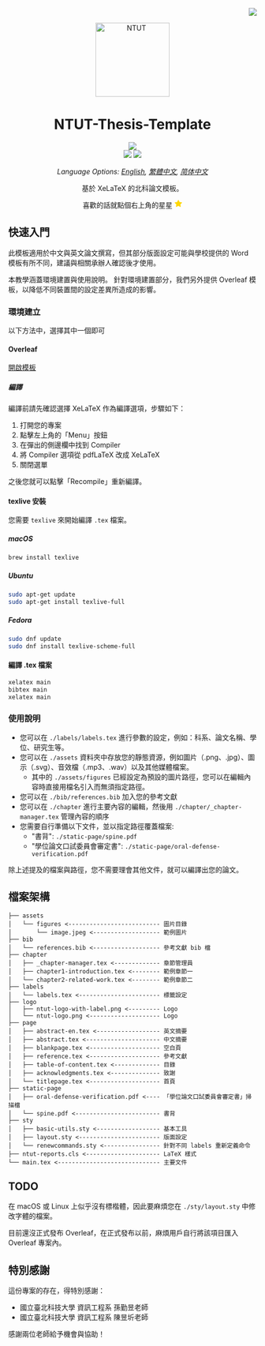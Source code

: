 <div align="right">

[![](https://img.shields.io/badge/license-MIT-green)](./LICENSE)

</div>

<!-- Logo -->
<p align="center">
    <img src="https://sec.ntut.edu.tw/var/file/27/1027/img/920/916415378.jpg" alt="NTUT" height="150px">
</p>

</div>

<!-- Title and Description -->
<div align="center">

# NTUT-Thesis-Template

![](https://img.shields.io/badge/LaTeX%202%CE%B5-3.14159265-blueviolet?logo=latex&style=flat-square)
<br>
![](https://img.shields.io/badge/Platform-Windows%20%7C%20macOS%20%7C%20Linux-lightgrey.svg?style=flat-square)
[![](https://img.shields.io/badge/Overleaf%20-Open%20as%20Template-46a247?logo=overleaf&style=flat-square)]()

*Language Options: [English](README.md), [繁體中文](README-zh-TW.md), [简体中文](README-zh.md)*

基於 XeLaTeX 的北科論文模板。

喜歡的話就點個右上角的星星
<svg aria-hidden="true" height="16" viewBox="0 0 16 16" version="1.1" width="16" data-view-component="true" class="octicon octicon-star-fill starred-button-icon d-inline-block mr-2">
    <path fill="#FFD700" d="M8 .25a.75.75 0 0 1 .673.418l1.882 3.815 4.21.612a.75.75 0 0 1 .416 1.279l-3.046 2.97.719 4.192a.751.751 0 0 1-1.088.791L8 12.347l-3.766 1.98a.75.75 0 0 1-1.088-.79l.72-4.194L.818 6.374a.75.75 0 0 1 .416-1.28l4.21-.611L7.327.668A.75.75 0 0 1 8 .25Z"></path>
</svg>

</div>

## 快速入門

此模板適用於中文與英文論文撰寫，但其部分版面設定可能與學校提供的 Word 模板有所不同，建議與相關承辦人確認後才使用。

本教學涵蓋環境建置與使用說明。
針對環境建置部分，我們另外提供 Overleaf 模板，以降低不同裝置間的設定差異所造成的影響。

### 環境建立

以下方法中，選擇其中一個即可

#### Overleaf

[開啟模板]()

##### 編譯

編譯前請先確認選擇 XeLaTeX 作為編譯選項，步驟如下：

1. 打開您的專案
2. 點擊左上角的「Menu」按鈕
3. 在彈出的側邊欄中找到 Compiler
4. 將 Compiler 選項從 pdfLaTeX 改成 XeLaTeX
5. 關閉選單

之後您就可以點擊「Recompile」重新編譯。

#### texlive 安裝

您需要 `texlive` 來開始編譯 `.tex` 檔案。

##### macOS

```bash
brew install texlive
```

##### Ubuntu

```bash
sudo apt-get update
sudo apt-get install texlive-full
```

##### Fedora

```bash
sudo dnf update
sudo dnf install texlive-scheme-full
```

#### 編譯 .tex 檔案

```bash
xelatex main
bibtex main
xelatex main
```

### 使用說明

- 您可以在 `./labels/labels.tex` 進行參數的設定，例如：科系、論文名稱、學位、研究生等。
- 您可以在 `./assets` 資料夾中存放您的靜態資源，例如圖片（.png、.jpg）、圖示（.svg）、音效檔（.mp3、.wav）以及其他媒體檔案。
    - 其中的 `./assets/figures` 已經設定為預設的圖片路徑，您可以在編輯內容時直接用檔名引入而無須指定路徑。
- 您可以在 `./bib/references.bib` 加入您的參考文獻
- 您可以在 `./chapter` 進行主要內容的編輯，然後用 `./chapter/_chapter-manager.tex` 管理內容的順序
- 您需要自行準備以下文件，並以指定路徑覆蓋檔案:
    - "書背": `./static-page/spine.pdf`
    - "學位論文口試委員會審定書": `./static-page/oral-defense-verification.pdf`

除上述提及的檔案與路徑，您不需要理會其他文件，就可以編譯出您的論文。

## 檔案架構

```
├── assets
│   └── figures <-------------------------- 圖片目錄
│       └── image.jpeg <------------------- 範例圖片
├── bib
│   └── references.bib <------------------- 參考文獻 bib 檔
├── chapter
│   ├── _chapter-manager.tex <------------- 章節管理員
│   ├── chapter1-introduction.tex <-------- 範例章節一
│   └── chapter2-related-work.tex <-------- 範例章節二
├── labels
│   └── labels.tex <----------------------- 標籤設定
├── logo
│   ├── ntut-logo-with-label.png <--------- Logo
│   └── ntut-logo.png <-------------------- Logo
├── page
│   ├── abstract-en.tex <------------------ 英文摘要
│   ├── abstract.tex <--------------------- 中文摘要
│   ├── blankpage.tex <-------------------- 空白頁
│   ├── reference.tex <-------------------- 參考文獻
│   ├── table-of-content.tex <------------- 目錄
│   ├── acknowledgments.tex <-------------- 致謝
│   └── titlepage.tex <-------------------- 首頁
├── static-page
│   ├── oral-defense-verification.pdf <---- 「學位論文口試委員會審定書」掃描檔
│   └── spine.pdf <------------------------ 書背
├── sty
│   ├── basic-utils.sty <------------------ 基本工具
│   ├── layout.sty <----------------------- 版面設定
│   └── renewcommands.sty <---------------- 針對不同 labels 重新定義命令
├── ntut-reports.cls <--------------------- LaTeX 樣式
└── main.tex <----------------------------- 主要文件
```

## TODO

在 macOS 或 Linux 上似乎沒有標楷體，因此要麻煩您在 `./sty/layout.sty` 中修改字體的檔案。

目前還沒正式發布 Overleaf，在正式發布以前，麻煩用戶自行將該項目匯入 Overleaf 專案內。

## 特別感謝

這份專案的存在，得特別感謝：

- 國立臺北科技大學 資訊工程系 孫勤昱老師
- 國立臺北科技大學 資訊工程系 陳昱圻老師

感謝兩位老師給予機會與協助！
